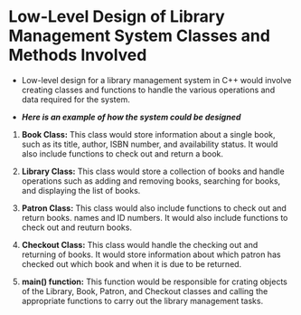 # Low-Level Design of Library Management System Classes and Methods Involved

- Low-level design for a library management system in C++ would involve creating classes and functions to handle the various operations and data required for the system. 

- **_Here is an example of how the system could be designed_**

1. **Book Class:** This class would store information about a single book, such as its title, author, ISBN number, and availability status. It would also include functions to check out and return a book.

2. **Library Class:** This class would store a collection of books and handle operations such as adding and removing books, searching for books, and displaying the list of books.

3. **Patron Class:** This class would also include functions to check out and return books. names and ID numbers. It would also include functions to check out and reuturn books.

4. **Checkout Class:** This class would handle the checking out and returning of books. It would store information about which patron has checked out which book and when it is due to be returned.

5. **main() function:** This function would be responsible for crating objects of the Library, Book, Patron, and Checkout classes and calling the appropriate functions to carry out the library management tasks.

